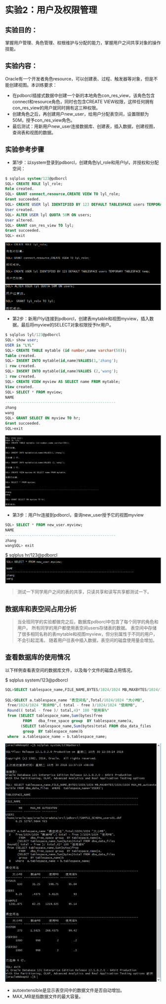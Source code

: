 # 实验2：用户及权限管理

## 实验目的：

掌握用户管理、角色管理、权根维护与分配的能力，掌握用户之间共享对象的操作技能。

## 实验内容：
Oracle有一个开发者角色resource，可以创建表、过程、触发器等对象，但是不能创建视图。本训练要求：
- 在pdborcl插接式数据中创建一个新的本地角色con_res_view，该角色包含connect和resource角色，同时也包含CREATE VIEW权限，这样任何拥有con_res_view的用户就同时拥有这三种权限。
- 创建角色之后，再创建用户new_user，给用户分配表空间，设置限额为50M，授予con_res_view角色。
- 最后测试：用新用户new_user连接数据库、创建表，插入数据，创建视图，查询表和视图的数据。

## 实验参考步骤


- 第1步：以system登录到pdborcl，创建角色lyl_role和用户lyl，并授权和分配空间：

```sql
$ sqlplus system/123@pdborcl
SQL> CREATE ROLE lyl_role;
Role created.
SQL> GRANT connect,resource,CREATE VIEW TO lyl_role;
Grant succeeded.
SQL> CREATE USER lyl IDENTIFIED BY 123 DEFAULT TABLESPACE users TEMPORARY TABLESPACE temp;
User created.
SQL> ALTER USER lyl QUOTA 50M ON users;
User altered.
SQL> GRANT con_res_view TO lyl;
Grant succeeded.
SQL> exit
```
![picture](https://github.com/LYL001/Oracle/blob/master/test2/1.png)
![picture](https://github.com/LYL001/Oracle/blob/master/test2/2.png)

- 第2步：新用户lyl连接到pdborcl，创建表mytable和视图myview，插入数据，最后将myview的SELECT对象权限授予hr用户。

```sql
$ sqlplus lyl/123@pdborcl
SQL> show user;
USER is "LYL"
SQL> CREATE TABLE mytable (id number,name varchar(50));
Table created.
SQL> INSERT INTO mytable(id,name)VALUES(1,'zhang');
1 row created.
SQL> INSERT INTO mytable(id,name)VALUES (2,'wang');
1 row created.
SQL> CREATE VIEW myview AS SELECT name FROM mytable;
View created.
SQL> SELECT * FROM myview;
NAME
--------------------------------------------------
zhang
wang
SQL> GRANT SELECT ON myview TO hr;
Grant succeeded.
SQL>exit
```
![picture](https://github.com/LYL001/Oracle/blob/master/test2/3.png)

- 第3步：用户hr连接到pdborcl，查询new_user授予它的视图myview

```sql
SQL> SELECT * FROM new_user.myview;
NAME
--------------------------------------------------
zhang
wangSQL> exit
```
$ sqlplus hr/123@pdborcl
![picture](https://github.com/LYL001/Oracle/blob/master/test2/4.png)
> 测试一下同学用户之间的表的共享，只读共享和读写共享都测试一下。


## 数据库和表空间占用分析

> 当全班同学的实验都做完之后，数据库pdborcl中包含了每个同学的角色和用户。
> 所有同学的用户都使用表空间users存储表的数据。
> 表空间中存储了很多相同名称的表mytable和视图myview，但分别属性于不同的用户，不会引起混淆。
> 随着用户往表中插入数据，表空间的磁盘使用量会增加。

## 查看数据库的使用情况

以下样例查看表空间的数据库文件，以及每个文件的磁盘占用情况。

$ sqlplus system/123@pdborcl
```sql
SQL>SELECT tablespace_name,FILE_NAME,BYTES/1024/1024 MB,MAXBYTES/1024/1024 MAX_MB,autoextensible FROM dba_data_files  WHERE  tablespace_name='USERS';

SQL>SELECT a.tablespace_name "表空间名",Total/1024/1024 "大小MB",
 free/1024/1024 "剩余MB",( total - free )/1024/1024 "使用MB",
 Round(( total - free )/ total,4)* 100 "使用率%"
 from (SELECT tablespace_name,Sum(bytes)free
        FROM   dba_free_space group  BY tablespace_name)a,
       (SELECT tablespace_name,Sum(bytes)total FROM dba_data_files
        group  BY tablespace_name)b
 where  a.tablespace_name = b.tablespace_name;
```
![picture](https://github.com/LYL001/Oracle/blob/master/test2/5.png)
- autoextensible是显示表空间中的数据文件是否自动增加。
- MAX_MB是指数据文件的最大容量。
